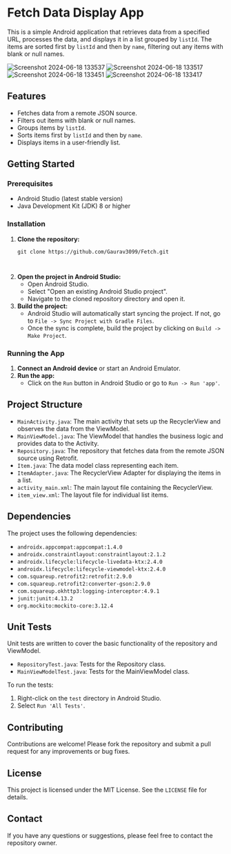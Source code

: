 
<html lang="en">
<head>
    <meta charset="UTF-8">
    <meta name="viewport" content="width=device-width, initial-scale=1.0"
</head>
<body>

<h1>Fetch Data Display App</h1>

<p>This is a simple Android application that retrieves data from a specified URL, processes the data, and displays it in a list grouped by <code>listId</code>. The items are sorted first by <code>listId</code> and then by <code>name</code>, filtering out any items with blank or null names.</p>


![Screenshot 2024-06-18 133537](https://github.com/Gaurav3099/Fetch/assets/67475451/7f53d65b-979f-4580-b828-1a3ff1d9bc11)
![Screenshot 2024-06-18 133517](https://github.com/Gaurav3099/Fetch/assets/67475451/5a3835d0-7ba9-471d-bd13-7e1304c7a088)
![Screenshot 2024-06-18 133451](https://github.com/Gaurav3099/Fetch/assets/67475451/e28bda44-cf13-40d5-a8d3-ae078933ca8b)
![Screenshot 2024-06-18 133417](https://github.com/Gaurav3099/Fetch/assets/67475451/e0d4f7b6-13d5-404a-8a96-341bdcd6abe6)



<h2>Features</h2>
<ul>
    <li>Fetches data from a remote JSON source.</li>
    <li>Filters out items with blank or null names.</li>
    <li>Groups items by <code>listId</code>.</li>
    <li>Sorts items first by <code>listId</code> and then by <code>name</code>.</li>
    <li>Displays items in a user-friendly list.</li>
</ul>

<h2>Getting Started</h2>

<h3>Prerequisites</h3>
<ul>
    <li>Android Studio (latest stable version)</li>
    <li>Java Development Kit (JDK) 8 or higher</li>
</ul>

<h3>Installation</h3>
<ol>
    <li><strong>Clone the repository:</strong>
        <pre><code>git clone https://github.com/Gaurav3099/Fetch.git
<!-- cd fetch-data-display-app -->
        </code></pre>
    </li>
    <li><strong>Open the project in Android Studio:</strong>
        <ul>
            <li>Open Android Studio.</li>
            <li>Select "Open an existing Android Studio project".</li>
            <li>Navigate to the cloned repository directory and open it.</li>
        </ul>
    </li>
    <li><strong>Build the project:</strong>
        <ul>
            <li>Android Studio will automatically start syncing the project. If not, go to <code>File -> Sync Project with Gradle Files</code>.</li>
            <li>Once the sync is complete, build the project by clicking on <code>Build -> Make Project</code>.</li>
        </ul>
    </li>
</ol>

<h3>Running the App</h3>
<ol>
    <li><strong>Connect an Android device</strong> or start an Android Emulator.</li>
    <li><strong>Run the app:</strong>
        <ul>
            <li>Click on the <code>Run</code> button in Android Studio or go to <code>Run -> Run 'app'</code>.</li>
        </ul>
    </li>
</ol>

<h2>Project Structure</h2>
<ul>
    <li><code>MainActivity.java</code>: The main activity that sets up the RecyclerView and observes the data from the ViewModel.</li>
    <li><code>MainViewModel.java</code>: The ViewModel that handles the business logic and provides data to the Activity.</li>
    <li><code>Repository.java</code>: The repository that fetches data from the remote JSON source using Retrofit.</li>
    <li><code>Item.java</code>: The data model class representing each item.</li>
    <li><code>ItemAdapter.java</code>: The RecyclerView Adapter for displaying the items in a list.</li>
    <li><code>activity_main.xml</code>: The main layout file containing the RecyclerView.</li>
    <li><code>item_view.xml</code>: The layout file for individual list items.</li>
</ul>

<h2>Dependencies</h2>
<p>The project uses the following dependencies:</p>
<ul>
    <li><code>androidx.appcompat:appcompat:1.4.0</code></li>
    <li><code>androidx.constraintlayout:constraintlayout:2.1.2</code></li>
    <li><code>androidx.lifecycle:lifecycle-livedata-ktx:2.4.0</code></li>
    <li><code>androidx.lifecycle:lifecycle-viewmodel-ktx:2.4.0</code></li>
    <li><code>com.squareup.retrofit2:retrofit:2.9.0</code></li>
    <li><code>com.squareup.retrofit2:converter-gson:2.9.0</code></li>
    <li><code>com.squareup.okhttp3:logging-interceptor:4.9.1</code></li>
    <li><code>junit:junit:4.13.2</code></li>
    <li><code>org.mockito:mockito-core:3.12.4</code></li>
</ul>

<h2>Unit Tests</h2>
<p>Unit tests are written to cover the basic functionality of the repository and ViewModel.</p>
<ul>
    <li><code>RepositoryTest.java</code>: Tests for the Repository class.</li>
    <li><code>MainViewModelTest.java</code>: Tests for the MainViewModel class.</li>
</ul>

<p>To run the tests:</p>
<ol>
    <li>Right-click on the <code>test</code> directory in Android Studio.</li>
    <li>Select <code>Run 'All Tests'</code>.</li>
</ol>

<h2>Contributing</h2>
<p>Contributions are welcome! Please fork the repository and submit a pull request for any improvements or bug fixes.</p>

<h2>License</h2>
<p>This project is licensed under the MIT License. See the <code>LICENSE</code> file for details.</p>

<h2>Contact</h2>
<p>If you have any questions or suggestions, please feel free to contact the repository owner.</p>

</body>
</html>
